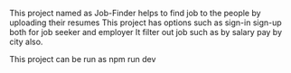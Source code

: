 This project named as Job-Finder  helps to find job to the people by uploading their resumes 
This project has options such as sign-in sign-up both for job seeker and employer
It filter out job such as by salary pay by city also.

This project can be run as npm run dev
